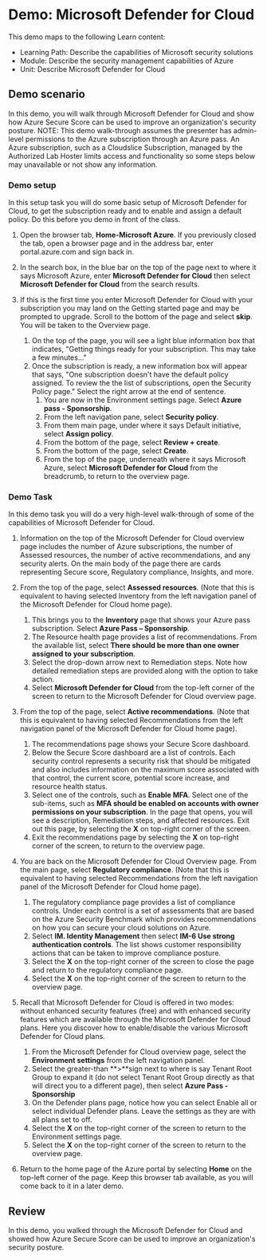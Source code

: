 <!---
---
Demo:
    Title: 'Microsoft Defender for Cloud'
    Learning Path/Module/Unit: 'Learning Path: Describe the capabilities of Microsoft security solutions; Module 2: Describe the security management capabilities of Azure; Unit 3: Describe Microsoft Defender for Cloud'
---
--->

# Demo: Microsoft Defender for Cloud

This demo maps to the following Learn content:

- Learning Path: Describe the capabilities of Microsoft security solutions
- Module: Describe the security management capabilities of Azure
- Unit: Describe Microsoft Defender for Cloud

## Demo scenario

In this demo, you will walk through Microsoft Defender for Cloud and show how Azure Secure Score can be used to improve an organization's security posture.  NOTE: This demo walk-through assumes the presenter has admin-level permissions to the Azure subscription through an Azure pass.  An Azure subscription, such as a Cloudslice Subscription, managed by the Authorized Lab Hoster limits access and functionality so some steps below may unavailable or not show any information.

### Demo setup

In this setup task you will do some basic setup of Microsoft Defender for Cloud, to get the subscription ready and to enable and assign a default policy. Do this before you demo in front of the class. 

1. Open the browser tab, **Home-Microsoft Azure**.  If you previously closed the tab, open a browser page and in the address bar, enter portal.azure.com and sign back in.

1. In the search box, in the blue bar on the top of the page next to where it says Microsoft Azure, enter **Microsoft Defender for Cloud** then select **Microsoft Defender for Cloud** from the search results.

1. If this is the first time you enter Microsoft Defender for Cloud with your subscription you may land on the Getting started page and may be prompted to upgrade.  Scroll to the bottom of the page and select **skip**.  You will be taken to the Overview page.
    1. On the top of the page, you will see a light blue information box that indicates, "Getting things ready for your subscription. This may take a few minutes..."
    1. Once the subscription is ready, a new information box will appear that says, "One subscription doesn't have the default policy assigned. To review the the list of subscriptions, open the Security Policy page."  Select the right arrow at the end of sentence.
        1. You are now in the Environment settings page. Select **Azure pass - Sponsorship**. 
        1. From the left navigation pane, select **Security policy**.
        1. From them main page, under where it says Default initiative, select **Assign policy**.
        1. From the bottom of the page, select **Review + create**.
        1. From the bottom of the page, select **Create**.
        1. From the top of the page, underneath where it says Microsoft Azure, select **Microsoft Defender for Cloud** from the breadcrumb, to return to the overview page.

### Demo Task

In this demo task you will do a very high-level walk-through of some of the capabilities of Microsoft Defender for Cloud.

1. Information on the top of the Microsoft Defender for Cloud overview page includes the number of Azure subscriptions, the number of Assessed resources, the number of active recommendations, and any security alerts.  On the main body of the page there are cards representing Secure score, Regulatory compliance, Insights, and more.  

1. From the top of the page, select **Assessed resources**.  (Note that this is equivalent to having selected Inventory from the left navigation panel of the Microsoft Defender for Cloud home page).
    1. This brings you to the **Inventory** page that shows your Azure pass subscription.  Select **Azure Pass – Sponsorship**.
    1. The Resource health page provides a list of recommendations.  From the available list, select **There should be more than one owner assigned to your subscription**.
    1. Select the drop-down arrow next to Remediation steps. Note how detailed remediation steps are provided along with the option to take action.  
    1. Select **Microsoft Defender for Cloud** from the top-left corner of the screen to return to the Microsoft Defender for Cloud overview page.

1. From the top of the page, select **Active recommendations**.  (Note that this is equivalent to having selected Recommendations from the left navigation panel of the Microsoft Defender for Cloud home page).
    1. The recommendations page shows your Secure Score dashboard.
    1. Below the Secure Score dashboard are a list of controls. Each security control represents a security risk that should be mitigated and also includes information on the maximum score associated with that control, the current score, potential score increase, and resource health status.  
    1. Select one of the controls, such as **Enable MFA**.  Select one of the sub-items, such as **MFA should be enabled on accounts with owner permissions on your subscription**.  In the page that opens, you will see a description, Remediation steps, and affected resources. Exit out this page, by selecting the **X** on top-right corner of the screen.
    1. Exit the recommendations page by selecting the **X** on top-right corner of the screen, to return to the overview page.

1. You are back on the Microsoft Defender for Cloud Overview page.  From the main page, select **Regulatory compliance**. (Note that this is equivalent to having selected Recommendations from the left navigation panel of the Microsoft Defender for Cloud home page).
    1. The regulatory compliance page provides a list of compliance controls.  Under each control is a set of assessments that are based on the Azure Security Benchmark which provides recommendations on how you can secure your cloud solutions on Azure.
    1. Select **IM. Identity Management** then select **IM-6 Use strong authentication controls**.  The list shows customer responsibility actions that can be taken to improve compliance posture.
    1. Select the **X** on the top-right corner of the screen to close the page and return to the regulatory compliance page.
    1. Select the **X** on the top-right corner of the screen to return to the overview page.

1. Recall that Microsoft Defender for Cloud is offered in two modes: without enhanced security features (free) and with enhanced security features which are available through the Microsoft Defender for Cloud plans. Here you discover how to enable/disable the various Microsoft Defender for Cloud plans.
    1. From the Microsoft Defender for Cloud overview page, select the **Environment settings** from the left navigation panel.
    1. Select the greater-than **>**sign next to where is say Tenant Root Group to expand it (do not select Tenant Root Group directly as that will direct you to a different page), then select **Azure Pass - Sponsorship**
    1. On the Defender plans page, notice how you can select Enable all or select individual Defender plans. Leave the settings as they are with all plans set to off.
    1. Select the **X** on the top-right corner of the screen to return to the Environment settings page.
    1. Select the **X** on the top-right corner of the screen to return to the overview page.

1. Return to the home page of the Azure portal by selecting **Home** on the top-left corner of the page.  Keep this browser tab available, as you will come back to it in a later demo.

## Review

In this demo, you walked through the Microsoft Defender for Cloud and showed how Azure Secure Score can be used to improve an organization's security posture.
